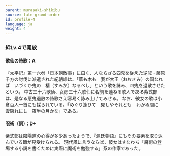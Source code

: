 ```yaml
---
parent: murasaki-shikibu
source: fate-grand-order
id: profile-4
language: ja
weight: 4
---
```


### 絆Lv.4で開放

#### 歌仙の詩歌：A

『太平記』第一六巻「日本朝敵事」に曰く、人ならざる四鬼を従えた逆賊・藤原千方の討伐に派遣された紀朝雄は、「草も木も　我が大王（おおきみ）の国なれば　いづくか鬼の　棲（すみか）なるべし」という歌を詠み、四鬼を退散させたという。
中古三十六歌仙、女房三十六歌仙に名前を連ねる歌人である紫式部は、是なる悪鬼退散の詩歌さえ容易く詠み上げてみせる。
なお、彼女の歌は小倉百人一首にも採られている。「めぐり逢ひて　見しやそれとも　わかぬ間に　雲隠れにし　夜半の月かな」である。

#### 呪術（詞）：D+

紫式部は陰陽道の心得が多少あったようで、『源氏物語』にもその要素を取り込んでいる節が見受けられる。
現代風に言うならば、彼女はすなわち「魔術の登場する小説を書くために実際に魔術を勉強する」系の作家であった。
